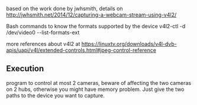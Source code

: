 
based on the work done by jwhsmith, details on
http://jwhsmith.net/2014/12/capturing-a-webcam-stream-using-v4l2/ 

Bash commands to know the formats supported by the device 
v4l2-ctl -d /dev/video0 --list-formats-ext  

more references about v4l2 at
https://linuxtv.org/downloads/v4l-dvb-apis/uapi/v4l/extended-controls.html#jpeg-control-reference

Execution
-------
program to control at most 2 cameras, beware of affecting the two cameras
on 2 hubs, otherwise you might have memory problem.
Just give the two paths to the device you want to capture.

